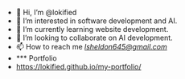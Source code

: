 - 👋 Hi, I’m @lokified
- 👀 I’m interested in software development and AI.
- 🌱 I’m currently learning website development.
- 💞️ I’m looking to collaborate on AI development.
- 📫 How to reach me *lsheldon645@gmail.com*
- *** Portfolio
- https://lokified.github.io/my-portfolio/

<!---
lokified/lokified is a ✨ special ✨ repository because its `README.md` (this file) appears on your GitHub profile.
You can click the Preview link to take a look at your changes.
--->
